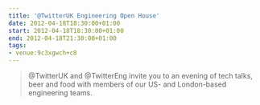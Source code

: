 ```yaml
---
title: '@TwitterUK Engineering Open House'
date: 2012-04-18T18:30:00+01:00
start: 2012-04-18T18:30:00+01:00
end: 2012-04-18T21:30:00+01:00
tags:
- venue:9c3xgwch+c8
---
```

> @TwitterUK and @TwitterEng invite you to an evening of tech talks, beer and food with members of our US- and London-based engineering teams.
